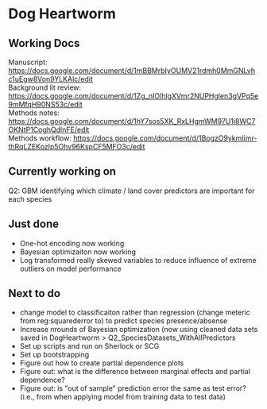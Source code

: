 # Dog Heartworm

## Working Docs ##

Manuscript: https://docs.google.com/document/d/1mBBMrbIyOUMV21rdmh0MmGNLvhc1uEgw8Von9YLKAlc/edit     
Background lit review: https://docs.google.com/document/d/1Zg_nIOlhlgXVmr2NUPHglen3gVPq5e9mMfqH90NS53c/edit   
Methods notes: https://docs.google.com/document/d/1hY7sos5XK_RxLHgmWM97U1i8WC7OKNtP1CoghQdlnFE/edit   
Methods workflow: https://docs.google.com/document/d/1BogzO9ykmIimr-thRqLZEKozIp5Ohv96KspCF5MFO3c/edit    

## Currently working on ##

Q2: GBM identifying which climate / land cover predictors are important for each species

## Just done ##

- One-hot encoding now working
- Bayesian optimizaiton now working 
- Log transformed really skewed variables to reduce influence of extreme outliers on model performance

## Next to do ##

- change model to classificaiton rather than regression (change meteric from reg:squarederror to) to predict species presence/absense
- Increase nrounds of Bayesian optimization (now using cleaned data sets saved in DogHeartworm > Q2_SpeciesDatasets_WithAllPredictors
- Set up scripts and run on Sherlock or SCG
- Set up bootstrapping
- Figure out how to create partial dependence plots 
- Figure out: what is the difference between marginal effects and partial dependence?
- Figure out: is "out of sample" prediction error the same as test error? (i.e., from when applying model from training data to test data)



